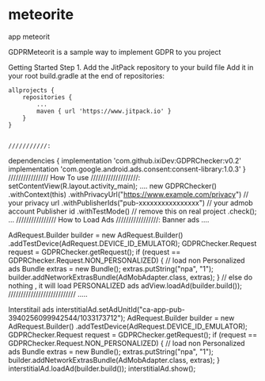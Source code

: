 # meteorite
app meteorit

GDPRMeteorit is a sample way to implement GDPR to you project



Getting Started
Step 1. Add the JitPack repository to your build file
Add it in your root build.gradle at the end of repositories:

	allprojects {
		repositories {
			...
			maven { url 'https://www.jitpack.io' }
		}
	}
	
	
	///////////:
dependencies {
		implementation 'com.github.ixiDev:GDPRChecker:v0.2'
		implementation 'com.google.android.ads.consent:consent-library:1.0.3'
	}
	////////////////
How To use
///////////////////:
        setContentView(R.layout.activity_main);
        ....
        new GDPRChecker()
                .withContext(this)
                .withPrivacyUrl("https://www.example.com/privacy") // your privacy url
                .withPublisherIds("pub-xxxxxxxxxxxxxxxx") // your admob account Publisher id 
                .withTestMode() // remove this on real project
                .check();
    ...
    ////////////////
How to Load Ads
/////////////////:
Banner ads
....

 AdRequest.Builder builder = new AdRequest.Builder()
                .addTestDevice(AdRequest.DEVICE_ID_EMULATOR);
        GDPRChecker.Request request = GDPRChecker.getRequest();
        if (request == GDPRChecker.Request.NON_PERSONALIZED) {
            // load non Personalized ads
            Bundle extras = new Bundle();
            extras.putString("npa", "1");
            builder.addNetworkExtrasBundle(AdMobAdapter.class, extras);
        } // else do nothing , it will load PERSONALIZED ads
        adView.loadAd(builder.build());
///////////////////////////	
.....
	
Interstitail ads
      interstitialAd.setAdUnitId("ca-app-pub-3940256099942544/1033173712");
        AdRequest.Builder builder = new AdRequest.Builder()
                .addTestDevice(AdRequest.DEVICE_ID_EMULATOR);
        GDPRChecker.Request request = GDPRChecker.getRequest();
        if (request == GDPRChecker.Request.NON_PERSONALIZED) {
            // load non Personalized ads
            Bundle extras = new Bundle();
            extras.putString("npa", "1");
            builder.addNetworkExtrasBundle(AdMobAdapter.class, extras);
        }
        interstitialAd.loadAd(builder.build());
        interstitialAd.show();
